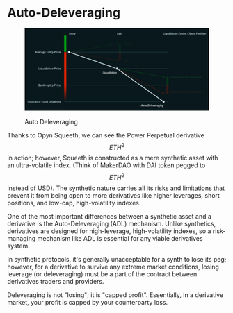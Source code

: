 # Auto-Deleveraging

<figure><img src="../.gitbook/assets/image (5) (2).png" alt=""><figcaption><p>Auto Deleveraging</p></figcaption></figure>

Thanks to Opyn Squeeth, we can see the Power Perpetual derivative $$ETH^2$$ in action; however, Squeeth is constructed as a mere synthetic asset with an ultra-volatile index. (Think of MakerDAO with DAI token pegged to $$ETH^2$$ instead of USD). The synthetic nature carries all its risks and limitations that prevent it from being open to more derivatives like higher leverages, short positions, and low-cap, high-volatility indexes.

One of the most important differences between a synthetic asset and a derivative is the Auto-Deleveraging (ADL) mechanism. Unlike synthetics, derivatives are designed for high-leverage, high-volatility indexes, so a risk-managing mechanism like ADL is essential for any viable derivatives system.

In synthetic protocols, it's generally unacceptable for a synth to lose its peg; however, for a derivative to survive any extreme market conditions, losing leverage (or deleveraging) must be a part of the contract between derivatives traders and providers.

Deleveraging is not "losing"; it is "capped profit". Essentially, in a derivative market, your profit is capped by your counterparty loss.
